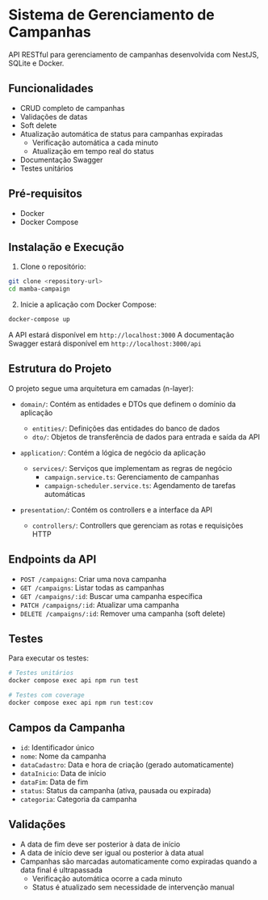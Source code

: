 # Sistema de Gerenciamento de Campanhas

API RESTful para gerenciamento de campanhas desenvolvida com NestJS, SQLite e Docker.

## Funcionalidades

- CRUD completo de campanhas
- Validações de datas
- Soft delete
- Atualização automática de status para campanhas expiradas
  - Verificação automática a cada minuto
  - Atualização em tempo real do status
- Documentação Swagger
- Testes unitários

## Pré-requisitos

- Docker
- Docker Compose

## Instalação e Execução

1. Clone o repositório:
```bash
git clone <repository-url>
cd mamba-campaign
```

2. Inicie a aplicação com Docker Compose:
```bash
docker-compose up
```

A API estará disponível em `http://localhost:3000`
A documentação Swagger estará disponível em `http://localhost:3000/api`

## Estrutura do Projeto

O projeto segue uma arquitetura em camadas (n-layer):

- `domain/`: Contém as entidades e DTOs que definem o domínio da aplicação
  - `entities/`: Definições das entidades do banco de dados
  - `dto/`: Objetos de transferência de dados para entrada e saída da API

- `application/`: Contém a lógica de negócio da aplicação
  - `services/`: Serviços que implementam as regras de negócio
    - `campaign.service.ts`: Gerenciamento de campanhas
    - `campaign-scheduler.service.ts`: Agendamento de tarefas automáticas

- `presentation/`: Contém os controllers e a interface da API
  - `controllers/`: Controllers que gerenciam as rotas e requisições HTTP

## Endpoints da API

- `POST /campaigns`: Criar uma nova campanha
- `GET /campaigns`: Listar todas as campanhas
- `GET /campaigns/:id`: Buscar uma campanha específica
- `PATCH /campaigns/:id`: Atualizar uma campanha
- `DELETE /campaigns/:id`: Remover uma campanha (soft delete)

## Testes

Para executar os testes:

```bash
# Testes unitários
docker compose exec api npm run test

# Testes com coverage
docker compose exec api npm run test:cov
```

## Campos da Campanha

- `id`: Identificador único
- `nome`: Nome da campanha
- `dataCadastro`: Data e hora de criação (gerado automaticamente)
- `dataInicio`: Data de início
- `dataFim`: Data de fim
- `status`: Status da campanha (ativa, pausada ou expirada)
- `categoria`: Categoria da campanha

## Validações

- A data de fim deve ser posterior à data de início
- A data de início deve ser igual ou posterior à data atual
- Campanhas são marcadas automaticamente como expiradas quando a data final é ultrapassada
  - Verificação automática ocorre a cada minuto
  - Status é atualizado sem necessidade de intervenção manual
